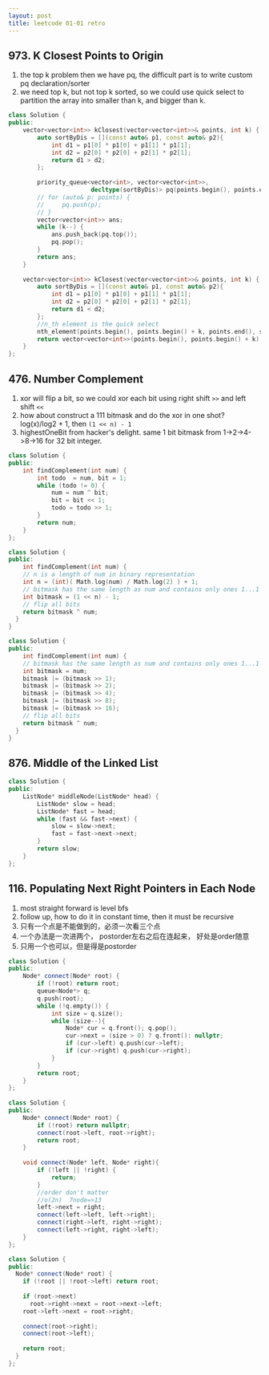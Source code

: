 ```yaml
---
layout: post
title: leetcode 01-01 retro
---
```


## 973. K Closest Points to Origin

1. the top k problem then we have pq, the difficult part is to write custom pq declaration/sorter
2. we need top k, but not top k sorted, so we could use quick select to partition the array into smaller than k, and bigger than k. 

```cpp
class Solution {
public:
    vector<vector<int>> kClosest(vector<vector<int>>& points, int k) {
        auto sortByDis = [](const auto& p1, const auto& p2){
            int d1 = p1[0] * p1[0] + p1[1] * p1[1];
            int d2 = p2[0] * p2[0] + p2[1] * p2[1];
            return d1 > d2;
        };
        
        priority_queue<vector<int>, vector<vector<int>>, 
                       decltype(sortByDis)> pq(points.begin(), points.end(), sortByDis);
        // for (auto& p: points) {
        //     pq.push(p);
        // }
        vector<vector<int>> ans;
        while (k--) {
            ans.push_back(pq.top());
            pq.pop();
        }
        return ans;
    }
    
    vector<vector<int>> kClosest(vector<vector<int>>& points, int k) {
        auto sortByDis = [](const auto& p1, const auto& p2){
            int d1 = p1[0] * p1[0] + p1[1] * p1[1];
            int d2 = p2[0] * p2[0] + p2[1] * p2[1];
            return d1 < d2;
        };
        //n_th element is the quick select
        nth_element(points.begin(), points.begin() + k, points.end(), sortByDis);
        return vector<vector<int>>(points.begin(), points.begin() + k);
    }
};
```

## 476. Number Complement
1. xor will flip a bit, so we could xor each bit using right shift `>>` and left shift `<<`
2. how about construct a 111 bitmask and do the xor in one shot? log(x)/log2 + 1, then `(1 << n) - 1` 
3. highestOneBit from hacker's delight. same 1 bit bitmask from 1->2->4->8->16 for 32 bit integer.


```cpp
class Solution {
public:
    int findComplement(int num) {
        int todo  = num, bit = 1;
        while (todo != 0) {
            num = num ^ bit;
            bit = bit << 1;
            todo = todo >> 1;
        }
        return num;
    }
};

class Solution {
public:
    int findComplement(int num) {
    // n is a length of num in binary representation
    int n = (int)( Math.log(num) / Math.log(2) ) + 1;
    // bitmask has the same length as num and contains only ones 1...1
    int bitmask = (1 << n) - 1;
    // flip all bits
    return bitmask ^ num;
  }
}

class Solution {
public:
    int findComplement(int num) {
    // bitmask has the same length as num and contains only ones 1...1
    int bitmask = num;
    bitmask |= (bitmask >> 1);
    bitmask |= (bitmask >> 2);
    bitmask |= (bitmask >> 4);
    bitmask |= (bitmask >> 8);
    bitmask |= (bitmask >> 16);
    // flip all bits 
    return bitmask ^ num;
  }
}

```

## 876. Middle of the Linked List

```cpp
class Solution {
public:
    ListNode* middleNode(ListNode* head) {
        ListNode* slow = head;
        ListNode* fast = head;
        while (fast && fast->next) {
            slow = slow->next;
            fast = fast->next->next;
        }
        return slow;
    }
};
```
## 116. Populating Next Right Pointers in Each Node

1. most straight forward is level bfs
2. follow up, how to do it in constant time, then it must be recursive
3. 只有一个点是不能做到的，必须一次看三个点
4. 一个办法是一次进两个， postorder左右之后在连起来， 好处是order随意
5. 只用一个也可以，但是得是postorder

```cpp
class Solution {
public:
    Node* connect(Node* root) {
        if (!root) return root;
        queue<Node*> q;
        q.push(root);
        while (!q.empty()) {
            int size = q.size();
            while (size--){
                Node* cur = q.front(); q.pop();
                cur->next = (size > 0) ? q.front(): nullptr;
                if (cur->left) q.push(cur->left);
                if (cur->right) q.push(cur->right);
            }
        }
        return root;
    }
};
    
class Solution {
public:
    Node* connect(Node* root) {
        if (!root) return nullptr;
        connect(root->left, root->right);
        return root;
    }
    
    void connect(Node* left, Node* right){
        if (!left || !right) {
            return;
        }
        //order don't matter
        //o(2n)  7node=>13
        left->next = right;
        connect(left->left, left->right);
        connect(right->left, right->right);
        connect(left->right, right->left);
    }
};

class Solution {
public:
  Node* connect(Node* root) {
    if (!root || !root->left) return root;
    
    if (root->next)
      root->right->next = root->next->left;
    root->left->next = root->right;
       
    connect(root->right);
    connect(root->left);
   
    return root;
  }
};
```
